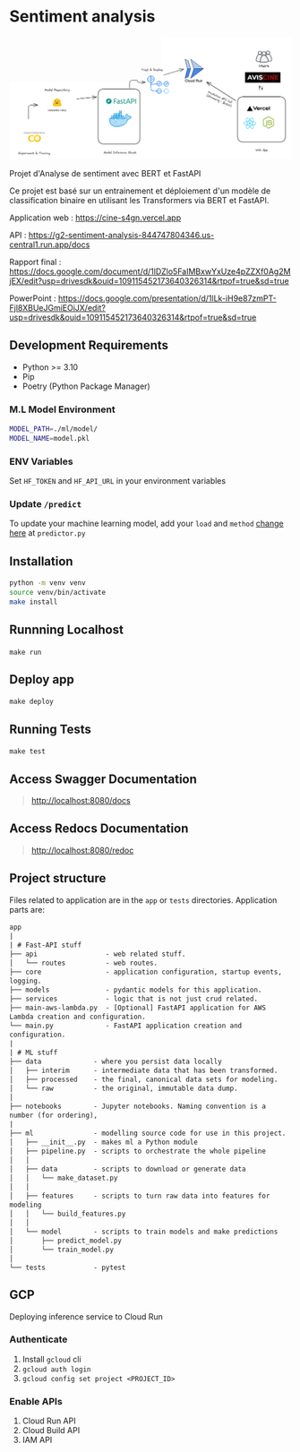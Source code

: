 # Sentiment analysis

![aviscine.png](aviscine.png)

Projet d'Analyse de sentiment avec BERT et FastAPI 

Ce projet est basé sur un entrainement et déploiement d'un modèle de classification binaire en utilisant les Transformers via BERT  et FastAPI.

Application  web : https://cine-s4gn.vercel.app

API : https://g2-sentiment-analysis-844747804346.us-central1.run.app/docs

Rapport final : https://docs.google.com/document/d/1lDZlo5FaIMBxwYxUze4pZZXf0Ag2MjEX/edit?usp=drivesdk&ouid=109115452173640326314&rtpof=true&sd=true

PowerPoint : https://docs.google.com/presentation/d/1lLk-iH9e87zmPT-Fjl8XBUeJGmiEOiJX/edit?usp=drivesdk&ouid=109115452173640326314&rtpof=true&sd=true

## Development Requirements

- Python >= 3.10
- Pip
- Poetry (Python Package Manager)

### M.L Model Environment

```sh
MODEL_PATH=./ml/model/
MODEL_NAME=model.pkl
```
### ENV Variables

Set `HF_TOKEN` and `HF_API_URL` in your environment variables



### Update `/predict`

To update your machine learning model, add your `load` and `method` [change here](app/api/routes/predictor.py#L19) at `predictor.py`

## Installation

```sh
python -m venv venv
source venv/bin/activate
make install
```

## Runnning Localhost

`make run`

## Deploy app

`make deploy`

## Running Tests

`make test`

## Access Swagger Documentation

> <http://localhost:8080/docs>

## Access Redocs Documentation

> <http://localhost:8080/redoc>

## Project structure

Files related to application are in the `app` or `tests` directories.
Application parts are:

    app
    |
    | # Fast-API stuff
    ├── api                 - web related stuff.
    │   └── routes          - web routes.
    ├── core                - application configuration, startup events, logging.
    ├── models              - pydantic models for this application.
    ├── services            - logic that is not just crud related.
    ├── main-aws-lambda.py  - [Optional] FastAPI application for AWS Lambda creation and configuration.
    └── main.py             - FastAPI application creation and configuration.
    |
    | # ML stuff
    ├── data             - where you persist data locally
    │   ├── interim      - intermediate data that has been transformed.
    │   ├── processed    - the final, canonical data sets for modeling.
    │   └── raw          - the original, immutable data dump.
    │
    ├── notebooks        - Jupyter notebooks. Naming convention is a number (for ordering),
    |
    ├── ml               - modelling source code for use in this project.
    │   ├── __init__.py  - makes ml a Python module
    │   ├── pipeline.py  - scripts to orchestrate the whole pipeline
    │   │
    │   ├── data         - scripts to download or generate data
    │   │   └── make_dataset.py
    │   │
    │   ├── features     - scripts to turn raw data into features for modeling
    │   │   └── build_features.py
    │   │
    │   └── model        - scripts to train models and make predictions
    │       ├── predict_model.py
    │       └── train_model.py
    │
    └── tests            - pytest

## GCP

Deploying inference service to Cloud Run

### Authenticate

1. Install `gcloud` cli
2. `gcloud auth login`
3. `gcloud config set project <PROJECT_ID>`

### Enable APIs

1. Cloud Run API
2. Cloud Build API
3. IAM API

